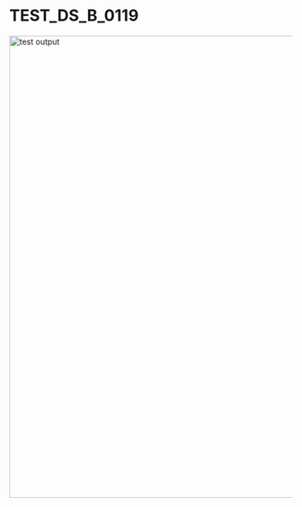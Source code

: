 # TEST_DS_B_0119
<img width="824" alt="test output" src="https://github.com/user-attachments/assets/8e99654b-871c-45bd-8e2e-dbb052cf2ec3">
